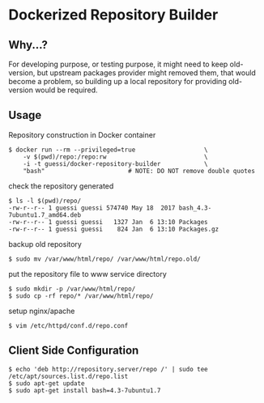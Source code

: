 # Dockerized Repository Builder


## Why...?

For developing purpose, or testing purpose, it might need to keep old-version,
but upstream packages provider might removed them, that would become a problem,
so building up a local repository for providing old-version would be required.


## Usage

Repository construction in Docker container

    $ docker run --rm --privileged=true                   \
        -v $(pwd)/repo:/repo:rw                           \
        -i -t guessi/docker-repository-builder            \
        "bash"                       # NOTE: DO NOT remove double quotes

check the repository generated

    $ ls -l $(pwd)/repo/
    -rw-r--r-- 1 guessi guessi 574740 May 18  2017 bash_4.3-7ubuntu1.7_amd64.deb
    -rw-r--r-- 1 guessi guessi   1327 Jan  6 13:10 Packages
    -rw-r--r-- 1 guessi guessi    824 Jan  6 13:10 Packages.gz

backup old repository

    $ sudo mv /var/www/html/repo/ /var/www/html/repo.old/

put the repository file to www service directory

    $ sudo mkdir -p /var/www/html/repo/
    $ sudo cp -rf repo/* /var/www/html/repo/

setup nginx/apache

    $ vim /etc/httpd/conf.d/repo.conf


## Client Side Configuration

    $ echo 'deb http://repository.server/repo /' | sudo tee /etc/apt/sources.list.d/repo.list
    $ sudo apt-get update
    $ sudo apt-get install bash=4.3-7ubuntu1.7

